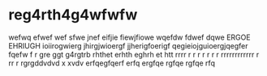 # reg4rth4g4wfwfw
wefwq
efwef
wef sfwe jnef eifjie fiewjfiowe
wqefdw
fdwef
dqwe ERGOE EHRIUGH ioiirogwierg jhirgjwioergf jjherigfoerigf qegieiojguioergjqegfer
fqefw f 
r gre ggt g4rgtrb   rhthet erhth eghrh et htt
rrrr
r
r
r
r
r
r
r
rrrrrrrrrrrr
r
rr
r
rgrgddvdvd x xvdv
erfqegfqerf
erfq
ergfqe
rgfqe
rgfqe
rfq
